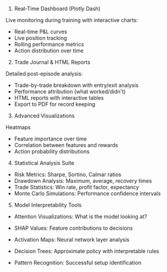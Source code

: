 1. Real-Time Dashboard (Plotly Dash)

Live monitoring during training with interactive charts:

- Real-time P&L curves
- Live position tracking
- Rolling performance metrics
- Action distribution over time

2. Trade Journal & HTML Reports

Detailed post-episode analysis:

- Trade-by-trade breakdown with entry/exit analysis
- Performance attribution (what worked/didn't)
- HTML reports with interactive tables
- Export to PDF for record keeping

3. Advanced Visualizations

Heatmaps

- Feature importance over time
- Correlation between features and rewards
- Action probability distributions

4. Statistical Analysis Suite

- Risk Metrics: Sharpe, Sortino, Calmar ratios
- Drawdown Analysis: Maximum, average, recovery times
- Trade Statistics: Win rate, profit factor, expectancy
- Monte Carlo Simulations: Performance confidence intervals

5. Model Interpretability Tools

- Attention Visualizations: What is the model looking at?
- SHAP Values: Feature contributions to decisions
- Activation Maps: Neural network layer analysis
- Decision Trees: Approximate policy with interpretable rules

- Pattern Recognition: Successful setup identification